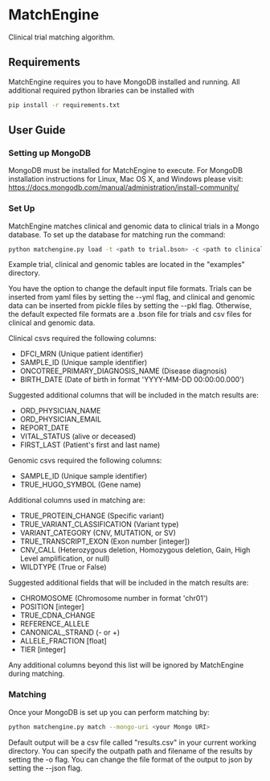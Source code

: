 # MatchEngine
Clinical trial matching algorithm.

## Requirements
MatchEngine requires you to have MongoDB installed and running. All additional
required python libraries can be installed with
```bash
pip install -r requirements.txt
```

## User Guide
### Setting up MongoDB
MongoDB must be installed for MatchEngine to execute. For MongoDB installation instructions
for Linux, Mac OS X, and Windows please visit:
https://docs.mongodb.com/manual/administration/install-community/

### Set Up
MatchEngine matches clinical and genomic data to clinical trials in a Mongo
database. To set up the database for matching run the command:
```bash
python matchengine.py load -t <path to trial.bson> -c <path to clinical.csv> -g <path to genomic.csv> --mongo-uri <your Mongo URI>
```

Example trial, clinical and genomic tables are located in the "examples" directory.

You have the option to change the default input file formats.
Trials can be inserted from yaml files by setting the --yml flag, and
clinical and genomic data can be inserted from pickle files by setting the --pkl flag.
Otherwise, the default expected file formats are a .bson file for trials
and csv files for clinical and genomic data.

Clinical csvs required the following columns:
- DFCI_MRN (Unique patient identifier)
- SAMPLE_ID (Unique sample identifier)
- ONCOTREE_PRIMARY_DIAGNOSIS_NAME (Disease diagnosis)
- BIRTH_DATE (Date of birth in format 'YYYY-MM-DD 00:00:00.000')

Suggested additional columns that will be included in the match results are:
- ORD_PHYSICIAN_NAME
- ORD_PHYSICIAN_EMAIL
- REPORT_DATE
- VITAL_STATUS (alive or deceased)
- FIRST_LAST (Patient's first and last name)

Genomic csvs required the following columns:
- SAMPLE_ID (Unique sample identifier)
- TRUE_HUGO_SYMBOL (Gene name)
    
Additional columns used in matching are:
- TRUE_PROTEIN_CHANGE (Specific variant)
- TRUE_VARIANT_CLASSIFICATION (Variant type)
- VARIANT_CATEGORY (CNV, MUTATION, or SV)
- TRUE_TRANSCRIPT_EXON (Exon number [integer])
- CNV_CALL (Heterozygous deletion, Homozygous deletion, Gain, High Level amplification, or null)
- WILDTYPE (True or False)

Suggested additional fields that will be included in the match results are:
- CHROMOSOME (Chromosome number in format 'chr01')
- POSITION [integer]
- TRUE_CDNA_CHANGE
- REFERENCE_ALLELE
- CANONICAL_STRAND (- or +)
- ALLELE_FRACTION [float]
- TIER [integer]
    
Any additional columns beyond this list will be ignored by MatchEngine during matching.

### Matching
Once your MongoDB is set up you can perform matching by:
```bash
python matchengine.py match --mongo-uri <your Mongo URI>
```

Default output will be a csv file called "results.csv" in your current working directory.
You can specify the outpath path and filename of the results by setting the -o flag.
You can change the file format of the output to json by setting the --json flag.
